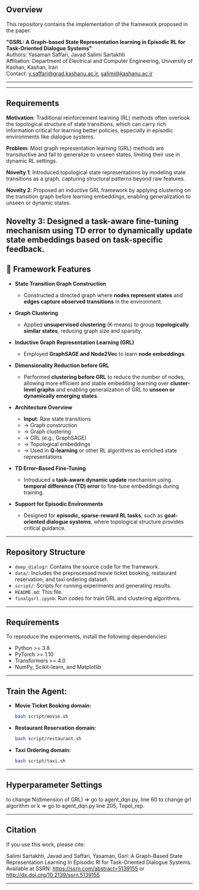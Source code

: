 ## Overview
This repository contains the implementation of the framework proposed in the paper:

**"GSRL: A Graph-based State Representation learning in Episodic RL for Task-Oriented Dialogue Systems"**  
Authors: Yasaman Saffari, Javad Salimi Sartakhti  
Affiliation: Department of Electrical and Computer Engineering, University of Kashan, Kashan, Iran  
Contact: [y.saffari@grad.kashanu.ac.ir](mailto:saffari@kashanu.ac.ir), [salimi@kashanu.ac.ir](mailto:salimi@kashanu.ac.ir)

---

--- 
## Requirements

**Motivation**: Traditional reinforcement learning (RL) methods often overlook the topological structure of state transitions, which can carry rich information critical for learning better policies, especially in episodic environments like dialogue systems.

**Problem**: Most graph representation learning (GRL) methods are transductive and fail to generalize to unseen states, limiting their use in dynamic RL settings.

**Novelty 1**: Introduced topological state representations by modeling state transitions as a graph, capturing structural patterns beyond raw features.

**Novelty 2**: Proposed an inductive GRL framework by applying clustering on the transition graph before learning embeddings, enabling generalization to unseen or dynamic states.

Novelty 3: Designed a task-aware fine-tuning mechanism using TD error to dynamically update state embeddings based on task-specific feedback.
---

## 🔹 Framework Features 

- **State Transition Graph Construction**  
  - Constructed a directed graph where **nodes represent states** and **edges capture observed transitions** in the environment.

- **Graph Clustering**  
  - Applied **unsupervised clustering** (K-means) to group **topologically similar states**, reducing graph size and sparsity.

- **Inductive Graph Representation Learning (GRL)**  
  - Employed **GraphSAGE and Node2Vec** to learn **node embeddings**.

- **Dimensionality Reduction before GRL**  
  - Performed **clustering before GRL** to reduce the number of nodes, allowing more efficient and stable embedding learning over **cluster-level graphs** and enabling generalization of GRL to **unseen or dynamically emerging states**.

- **Architecture Overview**  
  - **Input**: Raw state transitions  
  - → Graph construction  
  - → Graph clustering  
  - → GRL (e.g., GraphSAGE)  
  - → Topological embeddings  
  - → Used in **Q-learning** or other RL algorithms as enriched state representations

- **TD Error–Based Fine-Tuning**  
  - Introduced a **task-aware dynamic update** mechanism using **temporal difference (TD) error** to fine-tune embeddings during training.

- **Support for Episodic Environments**  
  - Designed for **episodic, sparse-reward RL tasks**, such as **goal-oriented dialogue systems**, where topological structure provides critical guidance.

---
## Repository Structure
- `deep_dialog/`: Contains the source code for the framework.
- `data/`: Includes the preprocessed movie ticket booking, restaurant reservation, and taxi ordering dataset.
- `script/`: Scripts for running experiments and generating results.
- `README.md`: This file.
- `finalgsrl.ipynb`: Run codes for train GRL and clustering algorithms.
---
## Requirements
To reproduce the experiments, install the following dependencies:
- Python >= 3.8
- PyTorch >= 1.10
- Transformers >= 4.0
- NumPy, Scikit-learn, and Matplotlib
---
## Train the Agent:
   - **Movie Ticket Booking domain:**  
     ```bash
     bash script/movie.sh
     ```
   - **Restaurant Reservation domain:**  
     ```bash
     bash script/restaurant.sh
     ```
   - **Taxi Ordering domain:**  
     ```bash
     bash script/taxi.sh
     ```
---
## Hyperparameter Settings
to change N(dimension of GRL)  =>  go to agent_dqn.py, line 60
to change grl algorithm or k  =>  go to agent_dqn.py line 205, Topol_rep.

--- 
## Citation
If you use this work, please cite:

Salimi Sartakhti, Javad and Saffari, Yasaman, Gsrl: A Graph-Based State Representation Learning In Episodic Rl for Task-Oriented Dialogue Systems. Available at SSRN: https://ssrn.com/abstract=5139155 or http://dx.doi.org/10.2139/ssrn.5139155

---

